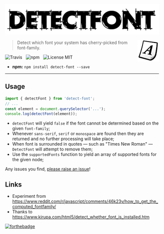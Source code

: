 ![DetectFont](media/logo.png)

<img src="media/font.png" align="right" width="70" />

> Detect which font your system has cherry-picked from font-family.

![Travis](http://img.shields.io/travis/Wildhoney/DetectFont.svg?style=flat-square)
&nbsp;
![npm](http://img.shields.io/npm/v/detect-font.svg?style=flat-square)
&nbsp;
![License MIT](http://img.shields.io/badge/License-MIT-lightgrey.svg?style=flat-square)

* **npm:** `npm install detect-font --save`

---

## Usage

```javascript
import { detectFont } from 'detect-font';
// ...
const element = document.querySelector('...');
console.log(detectFont(element));
```

* `detectFont` will yield `false` if the font cannot be determined based on the given `font-family`;
* Whenever `sans-serif`, `serif` or `monospace` are found then they are returned and no further processing will take place;
* When font is surrounded in quotes &mdash; such as "Times New Roman" &mdash; `DetectFont` will attempt to remove them;
* Use the `supportedFonts` function to yield an array of supported fonts for the given node;

Any issues you find, [please raise an issue](https://github.com/Wildhoney/DetectFont/issues/new)!

## Links

* Experiment from https://www.reddit.com/r/javascript/comments/46k23v/how_to_get_the_computed_fontfamily/
* Thanks to https://www.kirupa.com/html5/detect_whether_font_is_installed.htm

[![forthebadge](http://forthebadge.com/images/badges/built-with-love.svg)](http://forthebadge.com)
